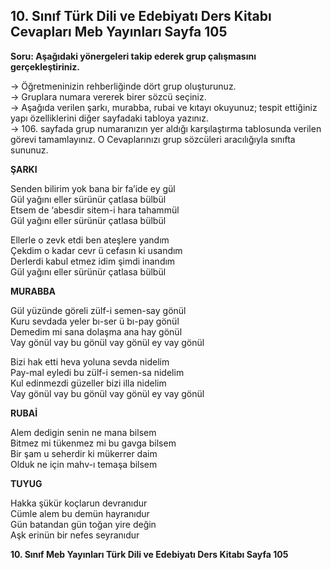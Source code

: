 ## 10. Sınıf Türk Dili ve Edebiyatı Ders Kitabı Cevapları Meb Yayınları Sayfa 105

**Soru: Aşağıdaki yönergeleri takip ederek grup çalışmasını gerçekleştiriniz.**

→ Öğretmeninizin rehberliğinde dört grup oluşturunuz.  
 → Gruplara numara vererek birer sözcü seçiniz.  
 → Aşağıda verilen şarkı, murabba, rubai ve kıtayı okuyunuz; tespit ettiğiniz yapı özelliklerini diğer sayfadaki tabloya yazınız.  
 → 106. sayfada grup numaranızın yer aldığı karşılaştırma tablosunda verilen görevi tamamlayınız. O Cevaplarınızı grup sözcüleri aracılığıyla sınıfta sununuz.

**ŞARKI**

Senden bilirim yok bana bir fa’ide ey gül  
 Gül yağını eller sürünür çatlasa bülbül  
 Etsem de ‘abesdir sitem-i hara tahammül  
 Gül yağını eller sürünür çatlasa bülbül

Ellerle o zevk etdi ben ateşlere yandım  
 Çekdim o kadar cevr ü cefasın ki usandım  
 Derlerdi kabul etmez idim şimdi inandım  
 Gül yağını eller sürünür çatlasa bülbül

**MURABBA**

Gül yüzünde göreli zülf-i semen-say gönül  
 Kuru sevdada yeler bı-ser ü bı-pay gönül  
 Demedim mi sana dolaşma ana hay gönül  
 Vay gönül vay bu gönül vay gönül ey vay gönül

Bizi hak etti heva yoluna sevda nidelim  
 Pay-mal eyledi bu zülf-i semen-sa nidelim  
 Kul edinmezdi güzeller bizi illa nidelim  
 Vay gönül vay bu gönül vay gönül ey vay gönül

**RUBAİ**

Alem dedigin senin ne mana bilsem  
 Bitmez mi tükenmez mi bu gavga bilsem  
 Bir şam u seherdir ki mükerrer daim  
 Olduk ne için mahv-ı temaşa bilsem

**TUYUG**

Hakka şükür koçlarun devranıdur  
 Cümle alem bu demün hayranıdur  
 Gün batandan gün toğan yire değin  
 Aşk erinün bir nefes seyranıdur

**10. Sınıf Meb Yayınları Türk Dili ve Edebiyatı Ders Kitabı Sayfa 105**